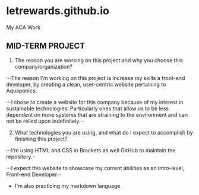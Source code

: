 # letrewards.github.io
My ACA Work

## MID-TERM PROJECT
1. The reason you are working on this project and why you choose this company/organization?

⋅⋅⋅The reason I'm working on this project is increase my skills a front-end developer, by creating a clean, user-centric website pertaining to Aquaponics.

⋅⋅⋅I chose to create a website for this company because of my interest in sustainable technologies. Particularly ones that allow us to be less dependent on more systems that are straining to the environment and can not be relied upon indefinitely.⋅⋅

2. What technologies you are using, and what do I expect to accomplish by finishing this project?

⋅⋅⋅I'm using HTML and CSS in Brackets as well GitHub to maintain the repository.⋅⋅

⋅⋅⋅I expect this website to showcase my current abilities as an intro-level, Front-end Developer.⋅⋅


* I'm also practicing my markdown language
